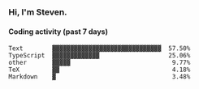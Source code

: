### Hi, I'm Steven.

#### Coding activity (past 7 days)
```
Text        ▓▓▓▓▓▓▓▓▓▓▓▓▓▓▓▓▓▓▓▓▓▓▓▓▓▓▓▓▓▓  57.50%
TypeScript  ▓▓▓▓▓▓▓▓▓▓▓▓▓                   25.06%
other       ▓▓▓▓▓                            9.77%
TeX         ▓▓                               4.18%
Markdown    ▓                                3.48%
```
